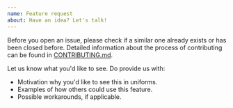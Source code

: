 ```yaml
---
name: Feature request
about: Have an idea? Let's talk!
---
```


Before you open an issue, please check if a similar one already exists or has been closed before. Detailed information about the process of contributing can be found in [CONTRIBUTING.md](https://github.com/vazco/uniforms/blob/master/.github/CONTRIBUTING.md).

Let us know what you'd like to see. Do provide us with:

- Motivation why you'd like to see this in uniforms.
- Examples of how others could use this feature.
- Possible workarounds, if applicable.
